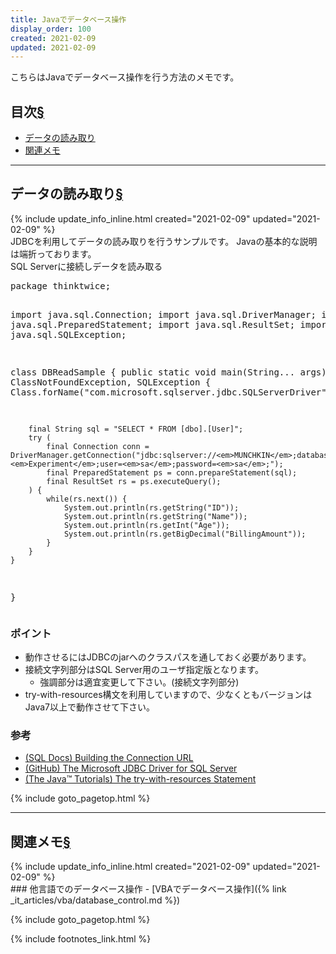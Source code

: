 ```yaml
---
title: Javaでデータベース操作
display_order: 100
created: 2021-02-09
updated: 2021-02-09
---
```

こちらはJavaでデータベース操作を行う方法のメモです。  

## <a name="index">目次</a><a class="heading-anchor-permalink" href="#目次">§</a>

<ul id="index_ul">
<li><a href="#read">データの読み取り</a></li>
<li><a href="#related">関連メモ</a></li>
</ul>

* * *
## <a name="read">データの読み取り</a><a class="heading-anchor-permalink" href="#read">§</a>
<div class="chapter-updated">{% include update_info_inline.html created="2021-02-09" updated="2021-02-09" %}</div>
JDBCを利用してデータの読み取りを行うサンプルです。  
Javaの基本的な説明は端折っております。

<div class="code-box">
<div class="title">SQL Serverに接続しデータを読み取る</div>
<pre>
package thinktwice;

import java.sql.Connection;
import java.sql.DriverManager;
import java.sql.PreparedStatement;
import java.sql.ResultSet;
import java.sql.SQLException;

class DBReadSample {
    public static void main(String... args) throws ClassNotFoundException, SQLException {
        Class.forName("com.microsoft.sqlserver.jdbc.SQLServerDriver");

        final String sql = "SELECT * FROM [dbo].[User]";
        try (
            final Connection conn = DriverManager.getConnection("jdbc:sqlserver://<em>MUNCHKIN</em>;databaseName=<em>Experiment</em>;user=<em>sa</em>;password=<em>sa</em>;");
            final PreparedStatement ps = conn.prepareStatement(sql);
            final ResultSet rs = ps.executeQuery();
        ) {
            while(rs.next()) {
                System.out.println(rs.getString("ID"));
                System.out.println(rs.getString("Name"));
                System.out.println(rs.getInt("Age"));
                System.out.println(rs.getBigDecimal("BillingAmount"));
            }
        }
    }
}
</pre>
</div>

### ポイント
- 動作させるにはJDBCのjarへのクラスパスを通しておく必要があります。
- 接続文字列部分はSQL Server用のユーザ指定版となります。
  - 強調部分は適宜変更して下さい。(接続文字列部分)
- try-with-resources構文を利用していますので、少なくともバージョンはJava7以上で動作させて下さい。

### 参考
- [(SQL Docs) Building the Connection URL](https://docs.microsoft.com/en-us/sql/connect/jdbc/building-the-connection-url?view=sql-server-ver15)
- [(GitHub) The Microsoft JDBC Driver for SQL Server](https://github.com/microsoft/mssql-jdbc)
- [(The Java™ Tutorials) The try-with-resources Statement](https://docs.oracle.com/javase/tutorial/essential/exceptions/tryResourceClose.html)

{% include goto_pagetop.html %}

* * *
## <a name="related">関連メモ</a><a class="heading-anchor-permalink" href="#related">§</a>
<div class="chapter-updated">{% include update_info_inline.html created="2021-02-09" updated="2021-02-09" %}</div>
### 他言語でのデータベース操作
- [VBAでデータベース操作]({% link _it_articles/vba/database_control.md %})

{% include goto_pagetop.html %}

{% include footnotes_link.html %}
